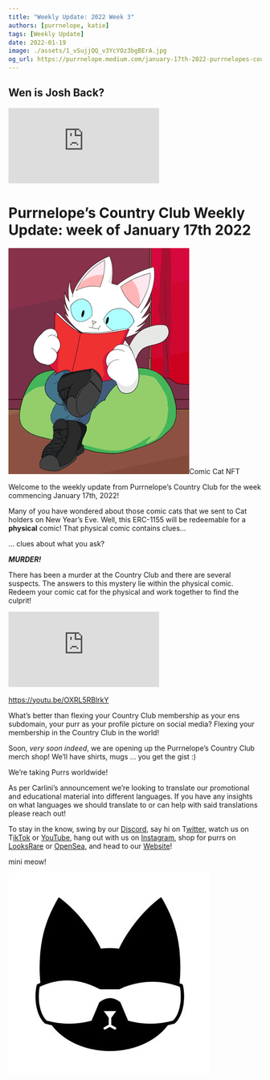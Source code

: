 ```yaml
---
title: "Weekly Update: 2022 Week 3"
authors: [purrnelope, katie]
tags: [Weekly Update]
date: 2022-01-19
image: ./assets/1_vSujjQQ_v3YcYOz3bgBErA.jpg
og_url: https://purrnelope.medium.com/january-17th-2022-purrnelopes-country-club-weekly-update-4a771c189c68
---
```


## Wen is Josh Back?

<iframe src="https://www.youtube.com/embed/rcgZVt9h1bg" title="YouTube video player" frameborder="0" allow="accelerometer; autoplay; clipboard-write; encrypted-media; gyroscope; picture-in-picture" allowFullScreen></iframe>

<!--truncate-->

# Purrnelope’s Country Club Weekly Update: week of January 17th 2022

![](./assets/1_J3KkPNoQy-Xba-1jRce02Q_resize.gif)Comic Cat NFT

Welcome to the weekly update from Purrnelope’s Country Club for the week commencing January 17th, 2022!

Many of you have wondered about those comic cats that we sent to Cat holders on New Year’s Eve. Well, this ERC-1155 will be redeemable for a **physical** comic! That physical comic contains clues…

… clues about what you ask?

**_MURDER!_**

There has been a murder at the Country Club and there are several suspects. The answers to this mystery lie within the physical comic. Redeem your comic cat for the physical and work together to find the culprit!

<iframe src="https://www.youtube.com/embed/OXRL5RBlrkY" title="YouTube video player" frameborder="0" allow="accelerometer; autoplay; clipboard-write; encrypted-media; gyroscope; picture-in-picture" allowFullScreen></iframe>

https://youtu.be/OXRL5RBlrkY

What’s better than flexing your Country Club membership as your ens subdomain, your purr as your profile picture on social media? Flexing your membership in the Country Club in the world!

Soon, _very soon indeed_, we are opening up the Purrnelope’s Country Club merch shop! We’ll have shirts, mugs … you get the gist :)

We’re taking Purrs worldwide!

As per Carlini’s announcement we’re looking to translate our promotional and educational material into different languages. If you have any insights on what languages we should translate to or can help with said translations please reach out!

To stay in the know, swing by our [Discord](https://discord.gg/pENe5hw828), say hi on T[witter](https://twitter.com/purrnelopescc), watch us on T[ikTok](https://www.tiktok.com/@purrnelopescountryclub) or [YouTube](https://www.youtube.com/channel/UCDNEK69wV4wkYeIb-WTshUQ), hang out with us on [Instagram](https://www.instagram.com/purrnelopes_country_club/), shop for purrs on [LooksRare](https://looksrare.org/collections/0x9759226B2F8ddEFF81583e244Ef3bd13AAA7e4A1#items) or [OpenSea](https://opensea.io/collection/purrnelopes-country-club?search[sortAscending]=true&search[sortBy]=PRICE&search[toggles][0]=BUY_NOW), and head to our [Website](https://www.purrnelopescountryclub.com/)!

mini meow!

![](./assets/1_vSujjQQ_v3YcYOz3bgBErA.jpg)
